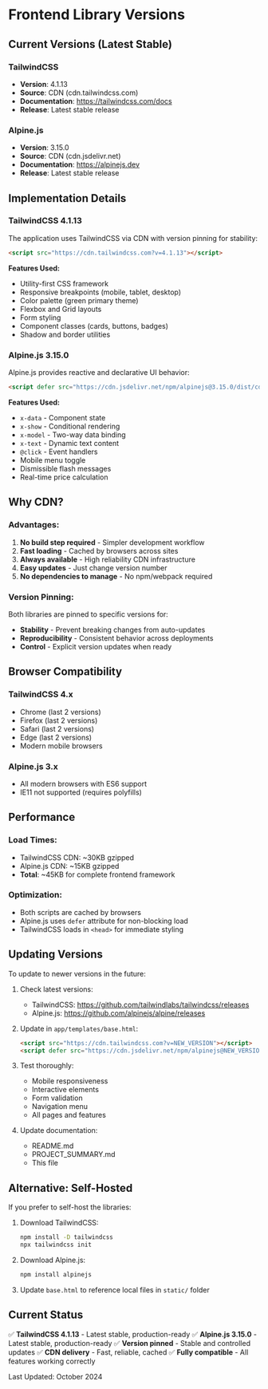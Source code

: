 # Frontend Library Versions

## Current Versions (Latest Stable)

### TailwindCSS
- **Version**: 4.1.13
- **Source**: CDN (cdn.tailwindcss.com)
- **Documentation**: https://tailwindcss.com/docs
- **Release**: Latest stable release

### Alpine.js
- **Version**: 3.15.0
- **Source**: CDN (cdn.jsdelivr.net)
- **Documentation**: https://alpinejs.dev
- **Release**: Latest stable release

## Implementation Details

### TailwindCSS 4.1.13
The application uses TailwindCSS via CDN with version pinning for stability:
```html
<script src="https://cdn.tailwindcss.com?v=4.1.13"></script>
```

**Features Used:**
- Utility-first CSS framework
- Responsive breakpoints (mobile, tablet, desktop)
- Color palette (green primary theme)
- Flexbox and Grid layouts
- Form styling
- Component classes (cards, buttons, badges)
- Shadow and border utilities

### Alpine.js 3.15.0
Alpine.js provides reactive and declarative UI behavior:
```html
<script defer src="https://cdn.jsdelivr.net/npm/alpinejs@3.15.0/dist/cdn.min.js"></script>
```

**Features Used:**
- `x-data` - Component state
- `x-show` - Conditional rendering
- `x-model` - Two-way data binding
- `x-text` - Dynamic text content
- `@click` - Event handlers
- Mobile menu toggle
- Dismissible flash messages
- Real-time price calculation

## Why CDN?

### Advantages:
1. **No build step required** - Simpler development workflow
2. **Fast loading** - Cached by browsers across sites
3. **Always available** - High reliability CDN infrastructure
4. **Easy updates** - Just change version number
5. **No dependencies to manage** - No npm/webpack required

### Version Pinning:
Both libraries are pinned to specific versions for:
- **Stability** - Prevent breaking changes from auto-updates
- **Reproducibility** - Consistent behavior across deployments
- **Control** - Explicit version updates when ready

## Browser Compatibility

### TailwindCSS 4.x
- Chrome (last 2 versions)
- Firefox (last 2 versions)
- Safari (last 2 versions)
- Edge (last 2 versions)
- Modern mobile browsers

### Alpine.js 3.x
- All modern browsers with ES6 support
- IE11 not supported (requires polyfills)

## Performance

### Load Times:
- TailwindCSS CDN: ~30KB gzipped
- Alpine.js CDN: ~15KB gzipped
- **Total**: ~45KB for complete frontend framework

### Optimization:
- Both scripts are cached by browsers
- Alpine.js uses `defer` attribute for non-blocking load
- TailwindCSS loads in `<head>` for immediate styling

## Updating Versions

To update to newer versions in the future:

1. Check latest versions:
   - TailwindCSS: https://github.com/tailwindlabs/tailwindcss/releases
   - Alpine.js: https://github.com/alpinejs/alpine/releases

2. Update in `app/templates/base.html`:
   ```html
   <script src="https://cdn.tailwindcss.com?v=NEW_VERSION"></script>
   <script defer src="https://cdn.jsdelivr.net/npm/alpinejs@NEW_VERSION/dist/cdn.min.js"></script>
   ```

3. Test thoroughly:
   - Mobile responsiveness
   - Interactive elements
   - Form validation
   - Navigation menu
   - All pages and features

4. Update documentation:
   - README.md
   - PROJECT_SUMMARY.md
   - This file

## Alternative: Self-Hosted

If you prefer to self-host the libraries:

1. Download TailwindCSS:
   ```bash
   npm install -D tailwindcss
   npx tailwindcss init
   ```

2. Download Alpine.js:
   ```bash
   npm install alpinejs
   ```

3. Update `base.html` to reference local files in `static/` folder

## Current Status

✅ **TailwindCSS 4.1.13** - Latest stable, production-ready
✅ **Alpine.js 3.15.0** - Latest stable, production-ready
✅ **Version pinned** - Stable and controlled updates
✅ **CDN delivery** - Fast, reliable, cached
✅ **Fully compatible** - All features working correctly

Last Updated: October 2024
